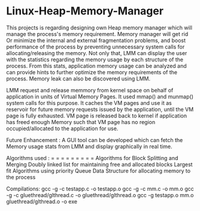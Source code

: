 # Linux-Heap-Memory-Manager
This projects is regarding designing own Heap memory manager which will manage the process's memory requirement. Memory manager will get rid Or minimize the internal and external fragmentation problems, and boost performance of the process by preventing unnecessary system calls for allocating/releasing the memory. Not only that, LMM can display the user with the statistics regarding the memory usage by each structure of the process. From this stats, application memory usage can be analyzed and can provide hints to further optimize the memory requirements of the process. Memory leak can also be discovered using LMM.

LMM request and release memmory from kernel space on behalf of application in units of Virtual Memory Pages. It used mmap() and munmap() system calls for this purpose. It caches the VM pages and use it as reservoir for future memory requests issued by the application, until the VM page is fully exhausted. VM page is released back to kernel if application has freed enough Memory such that VM page has no region occupied/allocated to the application for use.

Future Enhancement : 
A GUI tool can be developed which can fetch the Memory usage stats from LMM and display graphically in real time.

Algorithms used :
= = = = = = = = = 
Algorithms for Block Splitting and Merging
Doubly linked list for maintaining free and allocated blocks
Largest fit Algorithms using priority Queue Data Structure for allocating memory to the process

Compilations:
gcc -g -c testapp.c -o testapp.o
gcc -g -c mm.c -o mm.o
gcc -g -c gluethread/glthread.c -o gluethread/glthread.o
gcc -g testapp.o mm.o gluethread/glthread.o -o exe
